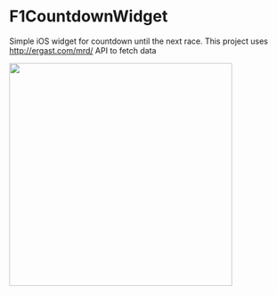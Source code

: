 # F1CountdownWidget
Simple iOS widget for countdown until the next race. This project uses http://ergast.com/mrd/ API to fetch data


<img src = "https://i.imgur.com/vjWz9sS.jpg" height = 400>

